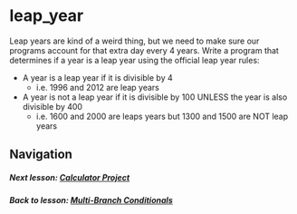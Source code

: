 # leap_year
Leap years are kind of a weird thing, but we need to make sure our programs account for that extra day every 4 years. Write a program that determines if a year is a leap year using the official leap year rules:  

- A year is a leap year if it is divisible by 4  
  - i.e. 1996 and 2012 are leap years
- A year is not a leap year if it is divisible by 100 UNLESS the year is also divisible by 400
  - i.e. 1600 and 2000 are leaps years but 1300 and 1500 are NOT leap years  

## Navigation  
##### Next lesson: [Calculator Project](https://github.com/Coderdotnew/intro_web_apps_dgm/tree/master/03_class/03_calculator)  
##### Back to lesson: [Multi-Branch Conditionals](https://github.com/Coderdotnew/intro_web_apps_dgm/tree/master/03_class/02_multiple_branches)      